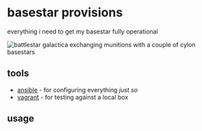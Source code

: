 # basestar provisions

everything i need to get my basestar fully operational

![battlestar galactica exchanging munitions with a couple of cylon basestars](https://media.tenor.com/0Uuw4iOYNoQAAAAC/battlestar-galactica-galactica.gif)

## tools

- [ansible](https://www.ansible.com) - for configuring everything *just so*
- [vagrant](https://www.vagrantup.com) - for testing against a local box

## usage

